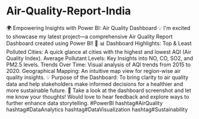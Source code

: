 # Air-Quality-Report-India


🌍 Empowering Insights with Power BI: Air Quality Dashboard 💡
I'm excited to showcase my latest project—a comprehensive Air Quality Report Dashboard created using Power BI! 🚀
📊 Dashboard Highlights:
Top & Least Polluted Cities: A quick glance at cities with the highest and lowest AQI (Air Quality Index).
Average Pollutant Levels: Key Insights into NO, CO, SO2, and PM2.5 levels.
Trends Over Time: Visual analysis of AQI trends from 2015 to 2020.
Geographical Mapping: An intuitive map view for region-wise air quality insights.
💡 Purpose of the Dashboard:
To bring clarity to air quality data and help stakeholders make informed decisions for a healthier and more sustainable future. 🌱
Take a look at the dashboard screenshot and let me know your thoughts! Would love to hear feedback and explore ways to further enhance data storytelling.
#PowerBI hashtag#AirQuality hashtag#DataAnalytics hashtag#DataVisualization hashtag#Sustainability
